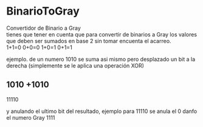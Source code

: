 # BinarioToGray
Convertidor de  Binario a Gray  
   tienes que tener en cuenta que para convertir de binarios a Gray los valores que deben ser sumados en base 2 
   sin tomar encuenta el acarreo.    
   1+1=0
   0+0=0
   1+0=1
   0+1=1
   
ejemplo. de un numero 1010  se suma asi mismo pero  desplazado un bit a la derecha (simplemente se le aplica una operación XOR)

1010 
+1010
----
11110

 y anulando el ultimo bit del resultado, ejemplo para 11110 se anula el 0 danfo el numero Gray  1111
